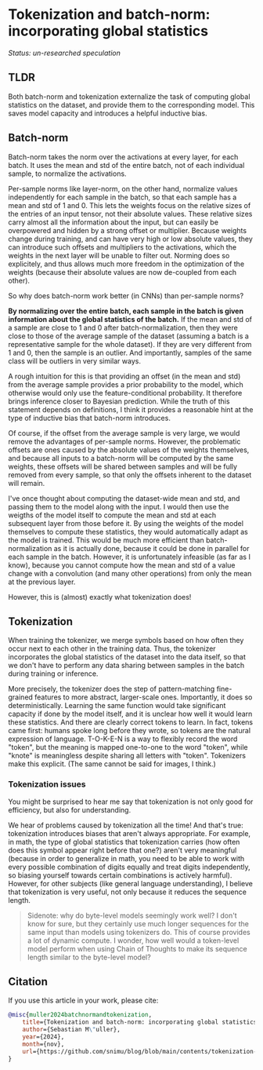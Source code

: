 # Tokenization and batch-norm: incorporating global statistics

*Status: un-researched speculation*

## TLDR

Both batch-norm and tokenization externalize the task of computing global statistics on the dataset, and provide them to the corresponding model. This saves model capacity and introduces a helpful inductive bias.

## Batch-norm

Batch-norm takes the norm over the activations at every layer, for each batch. It uses the mean and std of the entire batch, not of each individual sample, to normalize the activations.

Per-sample norms like layer-norm, on the other hand, normalize values independently for each sample in the batch, so that each sample has a mean and std of $1$ and $0$. This lets the weights focus on the relative sizes of the entries of an input tensor, not their absolute values. These relative sizes carry almost all the information about the input, but can easily be overpowered and hidden by a strong offset or multiplier. Because weights change during training, and can have very high or low absolute values, they can introduce such offsets and multipliers to the activations, which the weights in the next layer will be unable to filter out. Norming does so explicitely, and thus allows much more freedom in the optimization of the weights (because their absolute values are now de-coupled from each other).

So why does batch-norm work better (in CNNs) than per-sample norms?

**By normalizing over the entire batch, each sample in the batch is given information about the global statistics of the batch.** If the mean and std of a sample are close to $1$ and $0$ after batch-normalization, then they were close to those of the average sample of the dataset (assuming a batch is a representative sample for the whole dataset). If they are very different from $1$ and $0$, then the sample is an outlier. And importantly, samples of the same class will be outliers in very similar ways. 

A rough intuition for this is that providing an offset (in the mean and std) from the average sample provides a prior probability to the model, which otherwise would only use the feature-conditional probability. It therefore brings inference closer to Bayesian prediction. While the truth of this statement depends on definitions, I think it provides a reasonable hint at the type of inductive bias that batch-norm introduces.

Of course, if the offset from the average sample is very large, we would remove the advantages of per-sample norms. However, the problematic offsets are ones caused by the absolute values of the weights themselves, and because all inputs to a batch-norm will be computed by the same weights, these offsets will be shared between samples and will be fully removed from every sample, so that only the offsets inherent to the dataset will remain.

I've once thought about computing the dataset-wide mean and std, and passing them to the model along with the input. I would then use the weigths of the model itself to compute the mean and std at each subsequent layer from those before it. By using the weights of the model themselves to compute these statistics, they would automatically adapt as the model is trained. This would be much more efficient than batch-normalization as it is actually done, because it could be done in parallel for each sample in the batch. However, it is unfortunately infeasible (as far as I know), because you cannot compute how the mean and std of a value change with a convolution (and many other operations) from only the mean at the previous layer.

However, this is (almost) exactly what tokenization does!

## Tokenization

When training the tokenizer, we merge symbols based on how often they occur next to each other in the training data. Thus, the tokenizer incorporates the global statistics of the dataset into the data itself, so that we don't have to perform any data sharing between samples in the batch during training or inference.

More precisely, the tokenizer does the step of pattern-matching fine-grained features to more abstract, larger-scale ones. Importantly, it does so deterministically. Learning the same function would take significant capacity if done by the model itself, and it is unclear how well it would learn these statistics. And there are clearly correct tokens to learn. In fact, tokens came first: humans spoke long before they wrote, so tokens are the natural expression of language. T-O-K-E-N is a way to flexibly record the word "token", but the meaning is mapped one-to-one to the word "token", while "knote" is meaningless despite sharing all letters with "token". Tokenizers make this explicit. (The same cannot be said for images, I think.)

### Tokenization issues

You might be surprised to hear me say that tokenization is not only good for efficiency, but also for understanding.

We hear of problems caused by tokenization all the time! And that's true: tokenization introduces biases that aren't always appropriate. For example, in math, the type of global statistics that tokenization carries (how often does this symbol appear right before that one?) aren't very meaningful (because in order to generalize in math, you need to be able to work with every possible combination of digits equally and treat digits independently, so biasing yourself towards certain combinations is actively harmful). However, for other subjects (like general language understanding), I believe that tokenization is very useful, not only because it reduces the sequence length.

> Sidenote: why do byte-level models seemingly work well? I don't know for sure, but they certainly use much longer sequences for the same input than models using tokenizers do. This of course provides a lot of dynamic compute. I wonder, how well would a token-level model perform when using Chain of Thoughts to make its sequence length similar to the byte-level model?

## Citation

If you use this article in your work, please cite:

```bibtex
@misc{muller2024batchnormandtokenization,
    title={Tokenization and batch-norm: incorporating global statistics},
    author={Sebastian M\"uller},
    year={2024},
    month={nov},
    url={https://github.com/snimu/blog/blob/main/contents/tokenization-and-batchnorm/tokenization-and-batchnorm.md}
}
```
